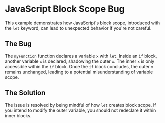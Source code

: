 # JavaScript Block Scope Bug
This example demonstrates how JavaScript's block scope, introduced with the `let` keyword, can lead to unexpected behavior if you're not careful.

## The Bug
The `myFunction` function declares a variable `x` with `let`. Inside an `if` block, another variable `x` is declared, shadowing the outer `x`.  The inner `x` is only accessible within the `if` block. Once the `if` block concludes, the outer `x` remains unchanged, leading to a potential misunderstanding of variable scope.

## The Solution
The issue is resolved by being mindful of how `let` creates block scope. If you intend to modify the outer variable, you should not redeclare it within inner blocks.